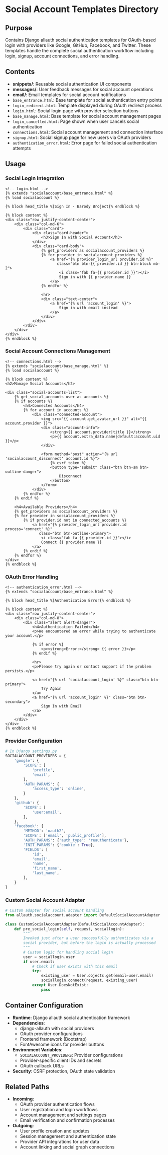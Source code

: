 
# Social Account Templates Directory

## Purpose
Contains Django allauth social authentication templates for OAuth-based login with providers like Google, GitHub, Facebook, and Twitter. These templates handle the complete social authentication workflow including login, signup, account connections, and error handling.

## Contents
- **snippets/**: Reusable social authentication UI components
- **messages/**: User feedback messages for social account operations
- **email/**: Email templates for social account notifications
- `base_entrance.html`: Base template for social authentication entry points
- `login_redirect.html`: Template displayed during OAuth redirect process
- `login.html`: Social login page with provider selection buttons
- `base_manage.html`: Base template for social account management pages
- `login_cancelled.html`: Page shown when user cancels social authentication
- `connections.html`: Social account management and connection interface
- `signup.html`: Social signup page for new users via OAuth providers
- `authentication_error.html`: Error page for failed social authentication attempts

## Usage

### Social Login Integration
```django
<!-- login.html -->
{% extends "socialaccount/base_entrance.html" %}
{% load socialaccount %}

{% block head_title %}Sign In - Barody Broject{% endblock %}

{% block content %}
<div class="row justify-content-center">
    <div class="col-md-6">
        <div class="card">
            <div class="card-header">
                <h3>Sign In with Social Account</h3>
            </div>
            <div class="card-body">
                {% get_providers as socialaccount_providers %}
                {% for provider in socialaccount_providers %}
                    <a href="{% provider_login_url provider.id %}" 
                       class="btn btn-{{ provider.id }} btn-block mb-2">
                        <i class="fab fa-{{ provider.id }}"></i>
                        Sign in with {{ provider.name }}
                    </a>
                {% endfor %}
                
                <hr>
                <div class="text-center">
                    <a href="{% url 'account_login' %}">
                        Sign in with email instead
                    </a>
                </div>
            </div>
        </div>
    </div>
</div>
{% endblock %}
```

### Social Account Connections Management
```django
<!-- connections.html -->
{% extends "socialaccount/base_manage.html" %}
{% load socialaccount %}

{% block content %}
<h2>Manage Social Accounts</h2>

<div class="social-accounts-list">
    {% get_social_accounts user as accounts %}
    {% if accounts %}
        <h4>Connected Accounts</h4>
        {% for account in accounts %}
            <div class="connected-account">
                <img src="{{ account.get_avatar_url }}" alt="{{ account.provider }}">
                <div class="account-info">
                    <strong>{{ account.provider|title }}</strong>
                    <p>{{ account.extra_data.name|default:account.uid }}</p>
                </div>
                
                <form method="post" action="{% url 'socialaccount_disconnect' account.id %}">
                    {% csrf_token %}
                    <button type="submit" class="btn btn-sm btn-outline-danger">
                        Disconnect
                    </button>
                </form>
            </div>
        {% endfor %}
    {% endif %}
    
    <h4>Available Providers</h4>
    {% get_providers as socialaccount_providers %}
    {% for provider in socialaccount_providers %}
        {% if provider.id not in connected_accounts %}
            <a href="{% provider_login_url provider.id process='connect' %}" 
               class="btn btn-outline-primary">
                <i class="fab fa-{{ provider.id }}"></i>
                Connect {{ provider.name }}
            </a>
        {% endif %}
    {% endfor %}
</div>
{% endblock %}
```

### OAuth Error Handling
```django
<!-- authentication_error.html -->
{% extends "socialaccount/base_entrance.html" %}

{% block head_title %}Authentication Error{% endblock %}

{% block content %}
<div class="row justify-content-center">
    <div class="col-md-8">
        <div class="alert alert-danger">
            <h4>Authentication Failed</h4>
            <p>We encountered an error while trying to authenticate your account.</p>
            
            {% if error %}
                <p><strong>Error:</strong> {{ error }}</p>
            {% endif %}
            
            <hr>
            <p>Please try again or contact support if the problem persists.</p>
            
            <a href="{% url 'socialaccount_login' %}" class="btn btn-primary">
                Try Again
            </a>
            <a href="{% url 'account_login' %}" class="btn btn-secondary">
                Sign In with Email
            </a>
        </div>
    </div>
</div>
{% endblock %}
```

### Provider Configuration
```python
# In Django settings.py
SOCIALACCOUNT_PROVIDERS = {
    'google': {
        'SCOPE': [
            'profile',
            'email',
        ],
        'AUTH_PARAMS': {
            'access_type': 'online',
        }
    },
    'github': {
        'SCOPE': [
            'user:email',
        ],
    },
    'facebook': {
        'METHOD': 'oauth2',
        'SCOPE': ['email', 'public_profile'],
        'AUTH_PARAMS': {'auth_type': 'reauthenticate'},
        'INIT_PARAMS': {'cookie': True},
        'FIELDS': [
            'id',
            'email',
            'name',
            'first_name',
            'last_name',
        ],
    }
}
```

### Custom Social Account Adapter
```python
# Custom adapter for social account handling
from allauth.socialaccount.adapter import DefaultSocialAccountAdapter

class CustomSocialAccountAdapter(DefaultSocialAccountAdapter):
    def pre_social_login(self, request, sociallogin):
        """
        Invoked just after a user successfully authenticates via a
        social provider, but before the login is actually processed
        """
        # Custom logic for handling social login
        user = sociallogin.user
        if user.email:
            # Check if user exists with this email
            try:
                existing_user = User.objects.get(email=user.email)
                sociallogin.connect(request, existing_user)
            except User.DoesNotExist:
                pass
```

## Container Configuration
- **Runtime**: Django allauth social authentication framework
- **Dependencies**: 
  - django-allauth with social providers
  - OAuth provider configurations
  - Frontend framework (Bootstrap)
  - FontAwesome icons for provider buttons
- **Environment Variables**:
  - `SOCIALACCOUNT_PROVIDERS`: Provider configurations
  - Provider-specific client IDs and secrets
  - OAuth callback URLs
- **Security**: CSRF protection, OAuth state validation

## Related Paths
- **Incoming**: 
  - OAuth provider authentication flows
  - User registration and login workflows
  - Account management and settings pages
  - Email verification and confirmation processes
- **Outgoing**: 
  - User profile creation and updates
  - Session management and authentication state
  - Provider API integrations for user data
  - Account linking and social graph connections
